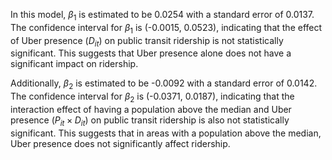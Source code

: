 In this model, $\beta_1$ is estimated to be 0.0254 with a standard error of 0.0137. The confidence interval for $\beta_1$ is (-0.0015, 0.0523), indicating that the effect of Uber presence ($D_{it}$) on public transit ridership is not statistically significant. This suggests that Uber presence alone does not have a significant impact on ridership.

Additionally, $\beta_2$ is estimated to be -0.0092 with a standard error of 0.0142. The confidence interval for $\beta_2$ is (-0.0371, 0.0187), indicating that the interaction effect of having a population above the median and Uber presence ($P_{it} \times D_{it}$) on public transit ridership is also not statistically significant. This suggests that in areas with a population above the median, Uber presence does not significantly affect ridership.